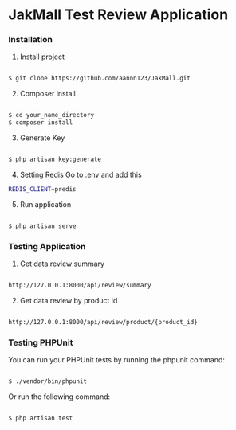 #  JakMall Test Review Application

###  Installation

1. Install project

```bash

$ git clone https://github.com/aannn123/JakMall.git

```
2. Composer install

```bash

$ cd your_name_directory
$ composer install

```

3. Generate Key

```bash

$ php artisan key:generate

```

4. Setting Redis
Go to .env and add this

```bash
REDIS_CLIENT=predis
```

5. Run application

```bash

$ php artisan serve

```

###  Testing Application

1. Get data review summary
```bash

http://127.0.0.1:8000/api/review/summary

```

2. Get data review by product id


```bash

http://127.0.0.1:8000/api/review/product/{product_id}

```

###  Testing PHPUnit

You can run your PHPUnit tests by running the phpunit command:

```bash

$ ./vendor/bin/phpunit

```



Or run the following command:

```bash

$ php artisan test

```